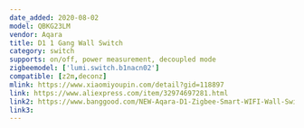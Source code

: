 ```yaml
---
date_added: 2020-08-02
model: QBKG23LM
vendor: Aqara
title: D1 1 Gang Wall Switch 
category: switch
supports: on/off, power measurement, decoupled mode
zigbeemodel: ['lumi.switch.b1nacn02']
compatible: [z2m,deconz]
mlink: https://www.xiaomiyoupin.com/detail?gid=118897
link: https://www.aliexpress.com/item/32974697281.html
link2: https://www.banggood.com/NEW-Aqara-D1-Zigbee-Smart-WIFI-Wall-Switch-1-or-2-or-3-Gang-LIVE-or-NEUTRAL-LINE-Xiaomi-Mijia-APP-Remote-Controller-p-1644324.html
link3: 
---
```


